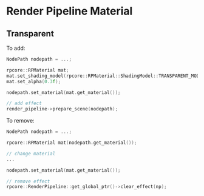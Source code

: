 # Render Pipeline Material

## Transparent
To add:
```cpp
NodePath nodepath = ...;

rpcore::RPMaterial mat;
mat.set_shading_model(rpcore::RPMaterial::ShadingModel::TRANSPARENT_MODEL);
mat.set_alpha(0.3f);

nodepath.set_material(mat.get_material());

// add effect
render_pipeline->prepare_scene(nodepath);
```

To remove:
```cpp
NodePath nodepath = ...;

rpcore::RPMaterial mat(nodepath.get_material());

// change material
...

nodepath.set_material(mat.get_material());

// remove effect
rpcore::RenderPipeline::get_global_ptr()->clear_effect(np);
```

